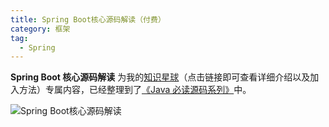 ```yaml
---
title: Spring Boot核心源码解读（付费）
category: 框架
tag:
  - Spring
---
```


**Spring Boot 核心源码解读** 为我的[知识星球](https://javaguide.cn/about-the-author/zhishixingqiu-two-years.html)（点击链接即可查看详细介绍以及加入方法）专属内容，已经整理到了[《Java 必读源码系列》](https://javaguide.cn/zhuanlan/source-code-reading.html)中。

![Spring Boot核心源码解读](https://oss.javaguide.cn/xingqiu/springboot-source-code.png)




